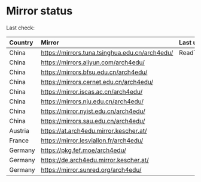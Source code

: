 <script src="./time.js"></script>
# Mirror status
Last check: <script type="text/javascript">localize(1711358273.8944857);</script>

|Country|Mirror|Last update|
|:------|:-----|:----------|
|China|https://mirrors.tuna.tsinghua.edu.cn/arch4edu/|ReadTimeout|
|China|https://mirrors.aliyun.com/arch4edu/|<script type="text/javascript">localize(1711305077);</script>|
|China|https://mirrors.bfsu.edu.cn/arch4edu/|<script type="text/javascript">localize(1711305077);</script>|
|China|https://mirrors.cernet.edu.cn/arch4edu/|<script type="text/javascript">localize(1711305077);</script>|
|China|https://mirror.iscas.ac.cn/arch4edu/|<script type="text/javascript">localize(1711305077);</script>|
|China|https://mirrors.nju.edu.cn/arch4edu/|<script type="text/javascript">localize(1711305077);</script>|
|China|https://mirror.nyist.edu.cn/arch4edu/|<script type="text/javascript">localize(1711305077);</script>|
|China|https://mirrors.sau.edu.cn/arch4edu/|<script type="text/javascript">localize(1711348324);</script>|
|Austria|https://at.arch4edu.mirror.kescher.at/|<script type="text/javascript">localize(1711348324);</script>|
|France|https://mirror.lesviallon.fr/arch4edu/|<script type="text/javascript">localize(1711348324);</script>|
|Germany|https://pkg.fef.moe/arch4edu/|<script type="text/javascript">localize(1711348324);</script>|
|Germany|https://de.arch4edu.mirror.kescher.at/|<script type="text/javascript">localize(1711348324);</script>|
|Germany|https://mirror.sunred.org/arch4edu/|<script type="text/javascript">localize(1711348324);</script>|

<script src="./tablefilter/tablefilter.js"></script>
<script src="./table.js"></script>